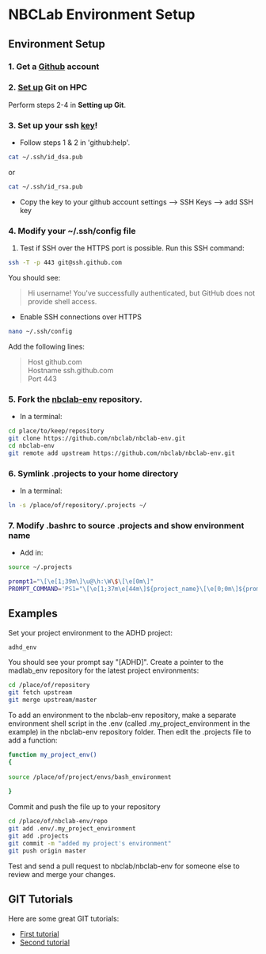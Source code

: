 NBCLab Environment Setup
======

Environment Setup
-----------------

### 1. Get a [Github](https://github.com/) account

### 2. [Set up](https://help.github.com/articles/set-up-git/) Git on HPC
Perform steps 2-4 in **Setting up Git**.

### 3. Set up your ssh [key](https://help.github.com/articles/generating-ssh-keys/)!
- Follow steps 1 & 2 in 'github:help'.

```bash
cat ~/.ssh/id_dsa.pub
```

or

```bash
cat ~/.ssh/id_rsa.pub
```

 - Copy the key to your github account settings --> SSH Keys --> add SSH key
### 4. Modify your ~/.ssh/config file
 1. Test if SSH over the HTTPS port is possible. Run this SSH command:

```bash
ssh -T -p 443 git@ssh.github.com
```

You should see:

> Hi username! You've successfully authenticated, but GitHub does not provide shell access.

- Enable SSH connections over HTTPS

```bash
nano ~/.ssh/config
```

Add the following lines:  
> Host github.com  
> Hostname ssh.github.com  
> Port 443  
### 5. Fork the [nbclab-env](https://github.com/NBCLab/nbclab-env) repository.
- In a terminal:

```bash
cd place/to/keep/repository
git clone https://github.com/nbclab/nbclab-env.git
cd nbclab-env
git remote add upstream https://github.com/nbclab/nbclab-env.git
```

### 6. Symlink .projects to your home directory
- In a terminal:
```bash
ln -s /place/of/repository/.projects ~/
```

### 7. Modify .bashrc to source .projects and show environment name
- Add in:
```bash
source ~/.projects

prompt1="\[\e[1;39m\]\u@\h:\W\$\[\e[0m\]"
PROMPT_COMMAND='PS1="\[\e[1;37m\e[44m\]${project_name}\[\e[0;0m\]${prompt1} "'
```



## Examples

Set your project environment to the ADHD project:

```bash
adhd_env
```

You should see your prompt say "[ADHD]". Create a pointer to the madlab_env repository for the latest project environments:

```bash
cd /place/of/repository
git fetch upstream
git merge upstream/master
```

To add an environment to the nbclab-env repository, make a separate environment shell script in the .env (called .my_project_environment in the example) in the nbclab-env repository folder. Then edit the .projects file to add a function:

```bash
function my_project_env()
{
  
source /place/of/project/envs/bash_environment
  
}
```

Commit and push the file up to your repository

```bash
cd /place/of/nbclab-env/repo
git add .env/.my_project_environment
git add .projects
git commit -m "added my project's environment"
git push origin master
```
Test and send a pull request to nbclab/nbclab-env for someone else to review and merge your changes.

## GIT Tutorials
Here are some great GIT tutorials:  
- [First tutorial](http://nyuccl.org/pages/gittutorial/)  
- [Second tutorial](http://nbviewer.ipython.org/github/fperez/reprosw/blob/master/Version%20Control.ipynb)  
